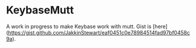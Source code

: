 # KeybaseMutt

A work in progress to make Keybase work with mutt. Gist is [here] (https://gist.github.com/JakkinStewart/eaf0451c0e78984514fad97bf0458c9a).
